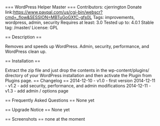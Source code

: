 === WordPress Helper Master ===
Contributors: cjerrington 
Donate link:https://www.paypal.com/us/cgi-bin/webscr?cmd=_flow&SESSION=MBTuGoGXfC-gfs0L
Tags: improvements, wordpress, admin, security
Requires at least: 3.0
Tested up to: 4.0.1
Stable tag: /master/
License: GPL
 
== Description ==

Removes and speeds up WordPress. Admin, security, performance, and WordPress clean up. 


== Installation ==

Extract the zip file and just drop the contents in the wp-content/plugins/ directory of your WordPress installation and then activate the Plugin from Plugins page.
== Changelog ==
2014-12-10 - v1.0 - first version
2014-12-11 - v1.2 - add security, performance, and admin modifications
2014-12-11 - v1.3 - add admin / options page

== Frequently Asked Questions ==
None yet

== Upgrade Notice ==
None yet

== Screenshots ==
none at the moment
